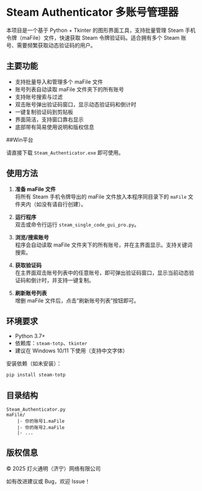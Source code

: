 # Steam Authenticator 多账号管理器

本项目是一个基于 Python + Tkinter 的图形界面工具，支持批量管理 Steam 手机令牌（maFile）文件，快速获取 Steam 令牌验证码。适合拥有多个 Steam 账号、需要频繁获取动态验证码的用户。

## 主要功能

- 支持批量导入和管理多个 maFile 文件
- 账号列表自动读取 maFile 文件夹下的所有账号
- 支持账号搜索与过滤
- 双击账号弹出验证码窗口，显示动态验证码和倒计时
- 一键复制验证码到剪贴板
- 界面简洁，支持窗口靠右显示
- 底部带有简易使用说明和版权信息

##Win平台

请直接下载 `Steam_Authenticator.exe` 即可使用。

## 使用方法

1. **准备 maFile 文件**  
   将所有 Steam 手机令牌导出的 maFile 文件放入本程序同目录下的 `maFile` 文件夹内（如没有请自行创建）。

2. **运行程序**  
   双击或命令行运行 `steam_single_code_gui_pro.py`。

3. **浏览/搜索账号**  
   程序会自动读取 maFile 文件夹下的所有账号，并在主界面显示。支持关键词搜索。

4. **获取验证码**  
   在主界面双击账号列表中的任意账号，即可弹出验证码窗口，显示当前动态验证码和倒计时，并支持一键复制。

5. **刷新账号列表**  
   增删 maFile 文件后，点击“刷新账号列表”按钮即可。

## 环境要求

- Python 3.7+
- 依赖库：`steam-totp`、`tkinter`
- 建议在 Windows 10/11 下使用（支持中文字体）

安装依赖（如未安装）：
```bash
pip install steam-totp
```

## 目录结构
```
Steam_Authenticator.py
maFile/
    |- 你的账号1.maFile
    |- 你的账号2.maFile
    |- ...
```


## 版权信息

© 2025 灯火通明（济宁）网络有限公司

如有改进建议或 Bug，欢迎 Issue！
